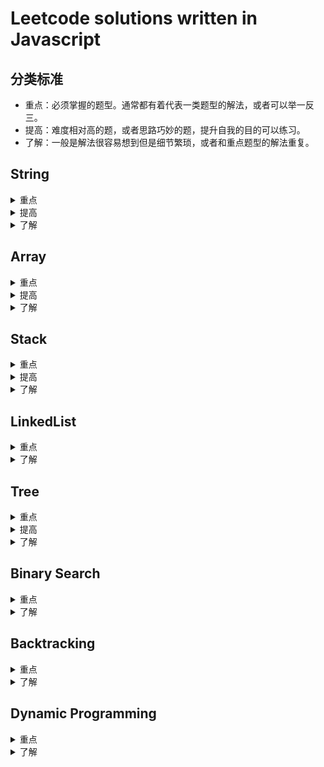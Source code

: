 # Leetcode solutions written in Javascript

## 分类标准

* 重点：必须掌握的题型。通常都有着代表一类题型的解法，或者可以举一反三。
* 提高：难度相对高的题，或者思路巧妙的题，提升自我的目的可以练习。
* 了解：一般是解法很容易想到但是细节繁琐，或者和重点题型的解法重复。

## String 
<details>
<summary>重点</summary>

| Number | Title                                                        | Difficulty |
| ------ | ------------------------------------------------------------ | ---------- |
| 9      | [Palindrome Number](https://github.com/unsad/leetcode-javascript/blob/master/String/%5BE%5D9.Palindrome%20Number.js) | Easy       |
| 14     | [Longest Common Prefix](https://github.com/unsad/leetcode-javascript/blob/master/String/%5BE%5D14.Longest%20Common%20Prefix.js) | Easy       |
| 20     | [Valid Parentheses](https://github.com/unsad/leetcode-javascript/blob/master/String/%5BE%5D20.Valid%20Parentheses.js) | Easy       |
| 38     | [Count and Say](https://github.com/unsad/leetcode-javascript/blob/master/String/%5BE%5D38.Count%20and%20Say.js) | Easy       |
| 67     | [Add Binary](https://github.com/unsad/leetcode-javascript/blob/master/String/%5BE%5D67.Add%20Binary.js) | Easy.||
| 125    | [Valid Palindrome](https://github.com/unsad/leetcode-javascript/blob/master/String/%5BE%5D125.Valid%20Palindrome.js) | Easy       |
| 205    | [Isomorphic Strings](https://github.com/unsad/leetcode-javascript/blob/master/String/%5BE%5D205.Isomorphic%20Strings.js) | Easy       |
| 344    | [Reverse String](https://github.com/unsad/leetcode-javascript/blob/master/String/%5BE%5D344.Reverse%20String.js) | Easy       |
| 345    | [Reverse Vowels of a String](https://github.com/unsad/leetcode-javascript/blob/master/String/%5BE%5D345.Reverse%20Vowels%20of%20a%20String.js) | Easy       |
| 434   | [Number of Segments in a String](https://github.com/unsad/leetcode-javascript/blob/master/String/%5BE%5D434.Number%20of%20Segments%20in%20a%20String.js) | Easy |
| 459   | [Repeated Substring Pattern](https://github.com/unsad/leetcode-javascript/blob/master/String/%5BE%5D459.Repeated%20Substring%20Pattern.js) | Easy |
| 541   | [Reverse String II](https://github.com/unsad/leetcode-javascript/blob/master/String/%5BE%5D541.Reverse%20String%20II.js) | Easy |
| 606   | [Construct String from Binary Tree](https://github.com/unsad/leetcode-javascript/blob/master/String/%5BE%5D606.Construct%20String%20from%20Binary%20Tree.js) | Easy |
| 680   | [Valid palindrome II](https://github.com/unsad/leetcode-javascript/blob/master/String/%5BE%5D680.Valid%20Palindrome%20II.js) | Easy |
| 686   | [Repeated String Match](https://github.com/unsad/leetcode-javascript/blob/master/String/%5BE%5D686.Repeated%20String%20Match.js) | Easy |
| 696   | [Count Binary Substrings](https://github.com/unsad/leetcode-javascript/blob/master/String/%5BE%5D696.Count%20Binary%20Substrings.js) | Easy |
| 819  | [Most Common Word](https://github.com/unsad/leetcode-javascript/blob/master/String/%5BE%5D819.Most%20Common%20Word.js) | Easy |
| 3      | [Longest Substring Without Repeating Characters](https://github.com/unsad/leetcode-javascript/blob/master/String/%5BM%5D3.Longest%20Substring%20Without%20Repeating%20Characters.js) | Medium     |
| 5      | [Longest Palindromic Substring](https://github.com/unsad/leetcode-javascript/blob/master/String/%5BM%5D5.Longest%20Palindromic%20Substring.js) | Medium     |
| 17     | [Letter Combinations of a Phone Number](https://github.com/unsad/leetcode-javascript/blob/master/String/%5BM%5D17.Letter%20Combinations%20of%20a%20Phone%20Number.js) | Medium |
| 22     | [Generate parentheses](https://github.com/unsad/leetcode-javascript/blob/master/String/%5BM%5D22.Generate%20parentheses.js) | Medium     |
| 131    | [Palindrome Partitioning](https://github.com/unsad/leetcode-javascript/blob/master/String/%5BM%5D131.Palindrome%20Partitioning.js) | Medium     |
| 241    | [Different Ways to Add Parentheses](https://github.com/unsad/leetcode-javascript/blob/master/String/%5BM%5D241.Different%20Ways%20to%20Add%20Parentheses.js) | Medium     |
| 392    | [Is Subsequence](https://github.com/unsad/leetcode-javascript/blob/master/String/%5BM%5D392.Is%20Subsequence.js) | Medium     |
| 395    | [Longest Substring with At Least K Repeating Character](https://github.com/unsad/leetcode-javascript/blob/master/String/%5BM%5D395.%20Longest%20Substring%20with%20At%20Least%20K%20Repeating%20Characters.js) | Medium     |
| 647    | [Palindromic Substrings](https://github.com/unsad/leetcode-javascript/blob/master/String/%5BM%5D647.Palindromic%20Substrings.js) | Medium |
</details>

<details>
<summary>提高</summary>

| Number | Title | Difficulty |
| ------ | ----- | ---------- |
| 30     | [Substring with Concatenation of All Words](https://github.com/unsad/leetcode-javascript/blob/master/String/%5BH%5D30.Substring%20with%20Concatenation%20of%20All%20Words.js) | Hard       |
| 32     | [Longest Valid Parentheses](https://github.com/unsad/leetcode-javascript/blob/master/String/%5BH%5D32.Longest%20Valid%20Parentheses.js) | Hard       |
| 76     | [Minimum Window Substring](https://github.com/unsad/leetcode-javascript/blob/master/String/%5BH%5D76.Minimum%20Window%20Substring.js) | Hard       |
| 115    | [Distinct Subsequences](https://github.com/unsad/leetcode-javascript/blob/master/String/%5BH%5D115.Distinct%20Subsequences.js) | Hard       |
| 132    | [Palindrome Partitioning II](https://github.com/unsad/leetcode-javascript/blob/master/String/%5BH%5D132.Palindrome%20Partitioning%20II.js) | Hard       |
| 301    | [Remove Invaild Parentheses](https://github.com/unsad/leetcode-javascript/blob/master/String/%5BH%5D301.Remove%20Invaild%20Parentheses.js) | Hard       |
| 316    | [Remove Duplicate Letters](https://github.com/unsad/leetcode-javascript/blob/master/String/%5BH%5D316.Remove%20Duplicate%20Letters.js) | Hard       |
| 336    | [Palindrome Pairs](https://github.com/unsad/leetcode-javascript/blob/master/String/%5BH%5D336.Palindrome%20Pairs.js) | Hard       |
</details>


<details>
<summary>了解</summary>

| Number | Title                                                        | Difficulty |
| ------ | ------------------------------------------------------------ | ---------- |
| 13     | [Roman To Integer](https://github.com/unsad/leetcode-javascript/blob/master/String/%5BE%5D13.Roman%20to%20Integer.js) | Easy       |
| 28     | [Implement strStr()](https://github.com/unsad/leetcode-javascript/blob/master/String/%5BE%5D28.Implement%20strStr().js) | Easy       |
| 58     | [Length of Last Word](https://github.com/unsad/leetcode-javascript/blob/master/String/%5BE%5D58.Length%20of%20Last%20Word.js) | Easy       |
| 168    | [Excel Sheet Column Title](https://github.com/unsad/leetcode-javascript/blob/master/String/%5BE%5D168.Excel%20Sheet%20Column%20Title.js) | Easy       |
| 171    | [Excel Sheet Column Number](https://github.com/unsad/leetcode-javascript/blob/master/String/%5BE%5D171.Excel%20Sheet%20Column%20Number.js) | Easy       |
| 242    | [Valid Anagram](https://github.com/unsad/leetcode-javascript/blob/master/String/%5BE%5D242.Valid%20Anagram.js) | Easy       |
| 290    | [Word Pattern](https://github.com/unsad/leetcode-javascript/blob/master/String/%5BE%5D290.Word%20Pattern.js) | Easy       |
| 383    | [Ransom Note](https://github.com/unsad/leetcode-javascript/blob/master/String/%5BE%5D383.Ransom%20Note.js) | Easy       |
| 387    | [First Unique Character in a String](https://github.com/unsad/leetcode-javascript/blob/master/String/%5BE%5D387.First%20Unique%20Character%20in%20a%20String.js) | Easy       |
| 520    | [Detect Capital](https://github.com/unsad/leetcode-javascript/blob/master/String/%5BE%5D520.Detect%20Capital.js) | Easy |
| 557    | [Reverse Words in a String III](https://github.com/unsad/leetcode-javascript/blob/master/String/%5BE%5D557.Reverse%20Words%20in%20a%20String%20III.js) | Easy |
| 657    | [Robot Return to origin](https://github.com/unsad/leetcode-javascript/blob/master/String/%5BE%5D657.Robot%20Return%20to%20Origin.js) | Easy |
| 788    | [Rotated Digits](https://github.com/unsad/leetcode-javascript/blob/master/String/%5BE%5D788.Rotated%20Digits.js) | Easy |
| 804    | [Unique Morse Code Words](https://github.com/unsad/leetcode-javascript/blob/master/String/%5BE%5D804.Unique%20Morse%20Code%20Words.js) | Easy |
| 12     | [Integer to Roman](https://github.com/unsad/leetcode-javascript/blob/master/String/%5BM%5D12.Integer%20to%20Roman.js) | Medium     |
| 49     | [Group Anagrams](https://github.com/unsad/leetcode-javascript/blob/master/String/%5BM%5D49.Group%20Anagrams.js) | Medium     |
| 151    | [Reverse Words in a String](https://github.com/unsad/leetcode-javascript/blob/master/String/%5BM%5D151.Reverse%20Words%20in%20a%20String.js) | Medium     |
| 537    | [Complex Number Multiplication](https://github.com/unsad/leetcode-javascript/blob/master/String/%5BM%5D537.Complex%20Number%20Multiplication.js) | Medium |
| 791    | [Custom Sort String](https://github.com/unsad/leetcode-javascript/blob/master/String/%5BM%5D791.Custom%20Sort%20String.js) | Medium |
</details>

## Array

<details>
<summary>重点</summary>

| Number | Title                                                        | Difficulty |
| ------ | ------------------------------------------------------------ | ---------- |
| 26     | [Remove Duplicates from Sorted Array](https://github.com/unsad/leetcode-javascript/blob/master/Array/%5BE%5D26.Remove%20Duplicates%20from%20Sorted%20Array.js) | Easy       |
| 27     | [Remove Element](https://github.com/unsad/leetcode-javascript/blob/master/Array/%5BE%5D27.Remove%20Element.js) | Easy       |
| 53     | [Maximum Subarray](https://github.com/unsad/leetcode-javascript/blob/master/Array/%5BE%5D53.Maximum%20Subarray.js) | Easy       |
| 88     | [Merge Sorted Array](https://github.com/unsad/leetcode-javascript/blob/master/Array/%5BE%5D88.Merge%20Sorted%20Array.js) | Easy       |
| 118     | [Pascal's Triangle](https://github.com/unsad/leetcode-javascript/blob/master/Array/%5BE%5D118.Pascal's%20Triangle.js) | Easy       |
| 121    | [Best Time to Buy and Sell Stock](https://github.com/unsad/leetcode-javascript/blob/master/Array/%5BE%5D121.Best%20Time%20to%20Buy%20and%20Sell%20Stock.js) | Easy       |
| 122    | [Best Time to Buy and Sell Stock II](https://github.com/unsad/leetcode-javascript/blob/master/Array/%5BE%5D122.Best%20Time%20to%20Buy%20and%20Sell%20Stock%20II.js) | Easy       |
| 167 | [Two Sum II - Input array is sorted](https://github.com/unsad/leetcode-javascript/blob/master/Array/%5BE%5D167.Two%20Sum%20II%20-%20Input%20array%20is%20sorted.js) | Easy |
| 189    | [Rotate Array](https://github.com/unsad/leetcode-javascript/blob/master/Array/%5BE%5D189.Rotate%20Array.js) | Easy       |
| 217    | [Contains Duplicate](https://github.com/unsad/leetcode-javascript/blob/master/Array/%5BE%5D217.Contains%20Duplicate.js) | Easy       |
| 219    | [Contains Duplicate II](https://github.com/unsad/leetcode-javascript/blob/master/Array/%5BE%5D219.Contains%20Duplicate%20II.js) | Easy       |
| 268    | [Missing Number](https://github.com/unsad/leetcode-javascript/blob/master/Array/%5BE%5D268.Missing%20Number.js) | Easy       |
| 283    | [Move Zeroes](https://github.com/unsad/leetcode-javascript/blob/master/Array/%5BE%5D283.Move%20Zeroes.js) | Easy       |
| 414    | [Third Maximum Number](https://github.com/unsad/leetcode-javascript/blob/master/Array/%5BE%5D414.Third%20Maximum%20Number.js) | Easy       |
| 448    | [Find All Numbers Disappeared in an Array](https://github.com/unsad/leetcode-javascript/blob/master/Array/%5BE%5D448.Find%20All%20Numbers%20Disappeared%20in%20an%20Array.js) | Easy       |
| 532    | [K-diff Pairs in an Array](https://github.com/unsad/leetcode-javascript/blob/master/Array/%5BE%5D532.K-diff%20Pairs%20in%20an%20Array.js) | Easy       |
| 605    | [Can Place Flowers](https://github.com/unsad/leetcode-javascript/blob/master/Array/%5BE%5D605.Can%20Place%20Flowers.js) | Easy       |
| 628    | [Maximum Product of Three Numbers](https://github.com/unsad/leetcode-javascript/blob/master/Array/%5BE%5D628.Maximum%20Product%20of%20Three%20Numbers.js) | Easy       |
| 643    | [Maximum Average Subarray I](https://github.com/unsad/leetcode-javascript/blob/master/Array/%5BE%5D643.Maximum%20Average%20Subarray%20I.js) | Easy       |
| 665   | [Non-decreasing Array](https://github.com/unsad/leetcode-javascript/blob/master/Array/%5BE%5D665.Non-decreasing%20Array.js) | Easy       |
| 674   | [Longest Continuous Increasing Subsequence](https://github.com/unsad/leetcode-javascript/blob/master/Array/%5BE%5D674.Longest%20Continuous%20Increasing%20Subsequence.js) | Easy       |
| 717   | [1-bit and 2-bit Characters](https://github.com/unsad/leetcode-javascript/blob/master/Array/%5BE%5D717.1-bit%20and%202-bit%20Characters.js) | Easy       |
| 724   | [Find Pivot Index](https://github.com/unsad/leetcode-javascript/blob/master/Array/%5BE%5D724.Find%20Pivot%20Index.js) | Easy       |
| 746   | [Min Cost Climbing Stairs](https://github.com/unsad/leetcode-javascript/blob/master/Array/%5BE%5D746.Min%20Cost%20Climbing%20Stairs.js) | Easy       |
| 766   | [Toeplitz Matrix](https://github.com/unsad/leetcode-javascript/blob/master/Array/%5BE%5D766.Toeplitz%20Matrix.js) | Easy       |
| 55     | [Jump Game](https://github.com/unsad/leetcode-javascript/blob/master/Array/%5BM%5D55.Jump%20Game.js) | Medium     |
| 56     | [Merge Intervals](https://github.com/unsad/leetcode-javascript/blob/master/Array/%5BM%5D56.Merge%20Intervals.js) | Medium     |
| 75     | [Sort Colors](https://github.com/unsad/leetcode-javascript/blob/master/Array/%5BM%5D75.Sort%20Colors.js) | Medium     |
| 134    | [Gas Station](https://github.com/unsad/leetcode-javascript/blob/master/Array/%5BM%5D134.Gas%20Station.js) | Medium     |
| 152    | [Maximum Product Subarray](https://github.com/unsad/leetcode-javascript/blob/master/Array/%5BM%5D152.Maximum%20Product%20Subarray.js) | Medium     |
| 209    | [Minimum Size Subarray Sum](https://github.com/unsad/leetcode-javascript/blob/master/Array/%5BM%5D209.Minimum%20Size%20Subarray%20Sum.js) | Medium     |
| 238    | [Product of Array Except Self](https://github.com/unsad/leetcode-javascript/blob/master/Array/%5BM%5D238.Product%20of%20Array%20Except%20Self.js) | Medium     |
| 275    | [H-Index \|\|](https://github.com/unsad/leetcode-javascript/blob/master/Array/%5BM%5D275.H-Index%20II.js) | Medium     |
| 287    | [Find the Duplicate Number](https://github.com/unsad/leetcode-javascript/blob/master/Array/%5BM%5D287.Find%20the%20Duplicate%20Number.js) | Medium     |
| 324    | [Wiggle Sort \|\|](https://github.com/unsad/leetcode-javascript/blob/master/Array/%5BM%5D324.Wiggle%20Sort%20II.js) | Medium     |
| 334    | [Increasing Triplet Subsequence](https://github.com/unsad/leetcode-javascript/blob/master/Array/%5BM%5D334.Increasing%20Triplet%20Subsequence.js) | Medium     |
| 442    | [Find All Duplicates in an Array](https://github.com/unsad/leetcode-javascript/blob/master/Array/%5BM%5D442.Find%20All%20Duplicates%20in%20an%20Array.js) | Medium     |
| 495    | [Teemo Attacking](https://github.com/unsad/leetcode-javascript/blob/master/Array/%5BM%5D495.Teemo%20Attacking.js) | Medium     |
| 565    | [Array Nesting](https://github.com/unsad/leetcode-javascript/blob/master/Array/%5BM%5D565.Array%20Nesting.js) | Medium     |
| 718    | [Maximum Length of Repeated Subarray](https://github.com/unsad/leetcode-javascript/blob/master/Array/%5BM%5D718.Maximum%20Length%20of%20Repeated%20Subarray.js) | Medium     |
| 769    | [Max Chunks To Make Sorted](https://github.com/unsad/leetcode-javascript/blob/master/Array/%5BM%5D769.Max%20Chunks%20To%20Make%20Sorted.js) | Medium     |
| 41     | [First Missing Positive](https://github.com/unsad/leetcode-javascript/blob/master/Array/%5BH%5D41.First%20Missing%20Positive.js) | Hard       |
| 45     | [Jump Game II](https://github.com/unsad/leetcode-javascript/blob/master/Array/%5BH%5D45.Jump%20Game%20II.js) | Hard       |
| 57     | [Insert Interval](https://github.com/unsad/leetcode-javascript/blob/master/Array/%5BH%5D57.Insert%20Interval.js) | Hard       |
| 128    | [Longest Consecutive Sequence](https://github.com/unsad/leetcode-javascript/blob/master/Array/%5BH%5D128.Longest%20Consecutive%20Sequence.js) | Hard       |
| 239    | [Sliding Window Maximum](https://github.com/unsad/leetcode-javascript/blob/master/Array/%5BH%5D239.Sliding%20Window%20Maximum.js) | Hard       |
</details>

<details>
<summary>提高</summary>

| Number | Title                                                        | Difficulty |
| ------ | ------------------------------------------------------------ | ---------- |
| 11     | [Container With Most Water](https://github.com/unsad/leetcode-javascript/blob/master/Array/%5BM%5D11.Container%20With%20Most%20Water.js) | Medium     |
| 289    | [Game of Life](https://github.com/unsad/leetcode-javascript/blob/master/Array/%5BM%5D289.Game%20of%20Life.js) | Medium     |
| 299    | [Bulls and Cows](https://github.com/unsad/leetcode-javascript/blob/master/Array/%5BM%5D299.Bulls%20and%20Cows.js) | Medium     |
| 309    | [Best Time to Buy and Sell Stock with Cooldown](https://github.com/unsad/leetcode-javascript/blob/master/Array/%5BM%5D309.Best%20Time%20to%20Buy%20and%20Sell%20Stock%20with%20Cooldown.js) | Medium     |
| 376    | [Wiggle Subsequence](https://github.com/unsad/leetcode-javascript/blob/master/Array/%5BM%5D376.Wiggle%20Subsequence.js) | Medium     |
| 42     | [Trapping Rain Water](https://github.com/unsad/leetcode-javascript/blob/master/Array/%5BH%5D42.Trapping%20Rain%20Water.js) | Hard       |
| 123    | [Best Time to Buy and Sell Stock III](https://github.com/unsad/leetcode-javascript/blob/master/Array/%5BH%5D123.Best%20Time%20to%20Buy%20and%20Sell%20Stock%20III.js) | Hard       |
| 164    | [Maximum Gap](https://github.com/unsad/leetcode-javascript/blob/master/Array/%5BH%5D164.Maximum%20Gap.js) | Hard       |
| 188    | [Best Time to Buy and Sell Stock IV](https://github.com/unsad/leetcode-javascript/blob/master/Array/%5BH%5D188.Best%20Time%20to%20Buy%20and%20Sell%20Stock%20IV.js) | Hard       |
</details>

<details>
<summary>了解</summary>

| Number | Title                                                        | Diffuculty |
| ------ | ------------------------------------------------------------ | ---------- |
| 66 |[Plus One](https://github.com/unsad/leetcode-javascript/blob/master/Array/%5BE%5D66.Plus%20One.js) | Easy |
| 169 |[Majority Element](https://github.com/unsad/leetcode-javascript/blob/master/Array/%5BE%5D169.Majority%20Element.js) | Easy |
| 485 | [Max Consecutive Ones](https://github.com/unsad/leetcode-javascript/blob/master/Array/%5BE%5D485.Max%20Consecutive%20Ones.js) | Easy |
| 561 | [Array Partition I](https://github.com/unsad/leetcode-javascript/blob/master/Array/%5BE%5D561.Array%20Partition%20I.js) | Easy |
| 661 | [Image Smoother](https://github.com/unsad/leetcode-javascript/blob/master/Array/%5BE%5D661.Image%20Smoother.js) | Easy |
| 747 | [Largest Number At Least Twice of Others](https://github.com/unsad/leetcode-javascript/blob/master/Array/%5BE%5D747.Largest%20Number%20At%20Least%20Twice%20of%20Others.js) | Easy |
| 80     | [Remove Duplicates from Sorted Array II](https://github.com/unsad/leetcode-javascript/blob/master/Array/%5BM%5D80.Remove%20Duplicates%20from%20Sorted%20Array%20II.js) | Medium     |
| 228    | [Summary Ranges](https://github.com/unsad/leetcode-javascript/blob/master/Array/%5BM%5D228.Summary%20Ranges.js) | Medium     |
| 274    | [H-Index](https://github.com/unsad/leetcode-javascript/blob/master/Array/%5BM%5D274.H-Index.js) | Medium     |
</details>

## Stack

<details>
<summary>重点</summary>

| Number | Title                                                        | Difficulty |
| ------ | ------------------------------------------------------------ | ---------- |
| 225    | [Implement Stack using Queues](https://github.com/unsad/leetcode-javascript/blob/master/Stack/%5BE%5D225.Implement%20Stack%20using%20Queues.js) | Easy       |
| 232    | [Implement Queue using Stacks](https://github.com/unsad/leetcode-javascript/blob/master/Stack/%5BE%5D232.Implement%20Queue%20using%20Stacks.js) | Easy       |
| 71 | [Simplify Path](https://github.com/unsad/leetcode-javascript/blob/master/Stack/%5BM%5D71.Simplify%20Path.js) |Medium|
| 150    | [Evaluate Reverse Polish Notation](https://github.com/unsad/leetcode-javascript/blob/master/Stack/%5BM%5D150.Evaluate%20Reverse%20Polish%20Notation.js) | Medium     |
| 215    | [Kth Largest Element in an Array](https://github.com/unsad/leetcode-javascript/blob/master/Stack/%5BM%5D215.Kth%20Largest%20Element%20in%20an%20Array.js) | Medium     |
| 227    | [Basic Calculator](https://github.com/unsad/leetcode-javascript/blob/master/Stack/%5BM%5D227.Basic%20Calculator%20II.js) | Medium     |
| 347    | [Top K Frequent Elements](https://github.com/unsad/leetcode-javascript/blob/master/Stack/%5BM%5D347.Top%20K%20Frequent%20Elements.js) | Medium     |
| 394    | [Decode String](https://github.com/unsad/leetcode-javascript/blob/master/Stack/%5BM%5D394.Decode%20String.js) | Medium     |
| 402    | [Remove K Digits](https://github.com/unsad/leetcode-javascript/blob/master/Stack/%5BM%5D402.Remove%20K%20Digits.js) | Medium     |
| 503    | [Next Greater Element II](https://github.com/unsad/leetcode-javascript/blob/master/Stack/%5BM%5D503.Next%20Greater%20Element%20II.js) | Medium     |
| 739    | [Daily Temperatures](https://github.com/unsad/leetcode-javascript/blob/master/Stack/%5BM%5D739.Daily%20Temperatures.js) | Medium     |
| 224 | [Basic Calculator](https://github.com/unsad/leetcode-javascript/blob/master/Stack/%5BH%5D224.Basic%20Calculator.js) | Hard |
</details>

<details>
<summary>提高</summary>

| Number | Title                                                        | Difficulty |
| ------ | ------------------------------------------------------------ | ---------- |
| 332    | [Reconstruct Ltinerary](https://github.com/unsad/leetcode-javascript/blob/master/Stack/%5BM%5D332.Reconstruct%20Ltinerary.js) | Medium     |
| 388    | [Longest Absolute File Path](https://github.com/unsad/leetcode-javascript/blob/master/Stack/%5BM%5D388.Longest%20Absolute%20File%20Path.js) | Medium     |
| 84     | [Largest Rectangle in Histogram](https://github.com/unsad/leetcode-javascript/blob/master/Stack/%5BH%5D84.Largest%20Rectangle%20in%20Histogram.js) | Hard       |
</details>


<details>
<summary>了解</summary>

| Number | Title                                                        | Difficulty |
| ------ | ------------------------------------------------------------ | ---------- |
| 155    | [Min Stack](https://github.com/unsad/leetcode-javascript/blob/master/Stack/%5BE%5D155.Min%20Stack.js) | Easy       |
| 341    | [Flatten Nested list Iterator](https://github.com/unsad/leetcode-javascript/blob/master/Stack/%5BM%5D341.Flatten%20Nested%20list%20Iterator.js) | Medium     |
| 682    | [Baseball Game](https://github.com/unsad/leetcode-javascript/blob/master/Stack/%5BE%5D682.Baseball%20Game.js) | Medium     |
</details>

## LinkedList

<details>
<summary>重点</summary>

| Number | Title | Difficulty |
| ------ | ------------------------------------------------------------ | ---------- |
| 21     | [Merge Two Sorted Lists](https://github.com/unsad/leetcode-javascript/blob/master/LinkedList/%5BE%5D21.Merge%20Two%20Sorted%20Lists.js) | Easy       |
| 83     | [Remove Duplicates from Sorted List](https://github.com/unsad/leetcode-javascript/blob/master/LinkedList/%5BE%5D83.Remove%20Duplicates%20from%20Sorted%20List.js) | Easy       |
| 141    | [Linked List Cycle](https://github.com/unsad/leetcode-javascript/blob/master/LinkedList/%5BE%5D141.Linked%20List%20Cycle.js) | Easy       |
| 160    | [Intersection of Two Linked Lists](https://github.com/unsad/leetcode-javascript/blob/master/LinkedList/%5BE%5D160.Intersection%20of%20Two%20Linked%20Lists.js) | Easy       |
| 203    | [Remove Linked List Elements](https://github.com/unsad/leetcode-javascript/blob/master/LinkedList/%5BE%5D203.Remove%20Linked%20List%20Elements.js) | Easy       |
| 206    | [Reverse Linked List](https://github.com/unsad/leetcode-javascript/blob/master/LinkedList/%5BE%5D206.Reverse%20Linked%20List.js) | Easy       |
| 234    | [Palindrome Linked List](https://github.com/unsad/leetcode-javascript/blob/master/LinkedList/%5BE%5D234.Palindrome%20Linked%20List.js) | Easy       |
| 237    | [Delete Node in a Linked List](https://github.com/unsad/leetcode-javascript/blob/master/LinkedList/%5BE%5D237.Delete%20Node%20in%20a%20Linked%20List.js) | Easy       |
| 2      | [Add Two Numbers](https://github.com/unsad/leetcode-javascript/blob/master/LinkedList/%5BM%5D2.Add%20Two%20Numbers.js) | Medium     |
| 19     | [Remove Nth Node From End of List](https://github.com/unsad/leetcode-javascript/blob/master/LinkedList/%5BM%5D19.Remove%20Nth%20Node%20From%20End%20of%20List.js) | Medium     |
| 24     | [Swap Nodes in Pairs](https://github.com/unsad/leetcode-javascript/blob/master/LinkedList/%5BM%5D24.Swap%20Nodes%20in%20Pairs.js) | Medium     |
| 61     | [Rotate List](https://github.com/unsad/leetcode-javascript/blob/master/LinkedList/%5BM%5D61.Rotate%20List.js) | Medium     |
| 86     | [Partition List](https://github.com/unsad/leetcode-javascript/blob/master/LinkedList/%5BM%5D86.Partition%20List.js) | Medium     |
| 142    | [Linked List Cycle II](https://github.com/unsad/leetcode-javascript/blob/master/LinkedList/%5BM%5D142.Linked%20List%20Cycle%20II.js) | Medium     |
| 147    | [Insertion Sort List](https://github.com/unsad/leetcode-javascript/blob/master/LinkedList/%5BM%5D147.Insertion%20Sort%20List.js) | Medium     |
| 148    | [Sort List](https://github.com/unsad/leetcode-javascript/blob/master/LinkedList/%5BM%5D148.Sort%20List.js) | Medium     |
| 328    | [Odd Even Linked List](https://github.com/unsad/leetcode-javascript/blob/master/LinkedList/%5BM%5D328.Odd%20Even%20Linked%20List.js) | Medium     |
| 23     | [Merge k Sorted List](https://github.com/unsad/leetcode-javascript/blob/master/LinkedList/%5BH%5D23.Merge%20k%20Sorted%20Lists.js) | Hard       |
</details>

<details>
<summary>了解</summary>

| Number | Title                                                        | Difficulty |
| ------ | ------------------------------------------------------------ | ---------- |
| 82     | [Remove Duplicates from Sorted List II](https://github.com/unsad/leetcode-javascript/blob/master/LinkedList/%5BM%5D82.Remove%20Duplicates%20from%20Sorted%20List%20II.js) | Medium     |
| 92     | [Reverse Linked List](https://github.com/unsad/leetcode-javascript/blob/master/LinkedList/%5BM%5D92.Reverse%20Linked%20List%20II.js) | Medium     |
| 143    | [Reorder List](https://github.com/unsad/leetcode-javascript/blob/master/LinkedList/%5BM%5D143.Reorder%20List.js) | Medium     |
| 25     | [Reverse Nodes in k-Group](https://github.com/unsad/leetcode-javascript/blob/master/LinkedList/%5BH%5D25.Reverse%20Nodes%20in%20k-Group.js) | Hard       |
</details>

## Tree

<details>
<summary>重点</summary>

| Number | Title                                                        | Difficulty |
| ------ | ------------------------------------------------------------ | ---------- |
| 100    | [Same Tree](https://github.com/unsad/leetcode-javascript/blob/master/Tree/%5BE%5D100.Same%20Tree.js) | Easy       |
| 101    | [Symmetric Tree](https://github.com/unsad/leetcode-javascript/blob/master/Tree/%5BE%5D101.Symmetric%20Tree.js) | Easy       |
| 104    | [Maximum Depth of Binary Tree](https://github.com/unsad/leetcode-javascript/blob/master/Tree/%5BE%5D104.Maximum%20Depth%20of%20Binary%20Tree.js) | Easy    |
| 107    | [Binary Tree Level Order Traversal II](https://github.com/unsad/leetcode-javascript/blob/master/Tree/%5BE%5D107.Binary%20Tree%20Level%20Order%20Traversal%20II.js) | Easy       |
| 108    | [Convert Sorted Array to Binary Search Tree](https://github.com/unsad/leetcode-javascript/blob/master/Tree/%5BE%5D108.Convert%20Sorted%20Array%20to%20Binary%20Search%20Tree.js) | Easy       |
| 110    | [Balanced Binary Tree](https://github.com/unsad/leetcode-javascript/blob/master/Tree/%5BE%5D110.Balanced%20Binary%20Tree.js) | Easy       |
| 111    | [Minimum Depth of Binary Tree](https://github.com/unsad/leetcode-javascript/blob/master/Tree/%5BE%5D111.Minimum%20Depth%20of%20Binary%20Tree.js) | Easy       |
| 112    | [Path Sum](https://github.com/unsad/leetcode-javascript/blob/master/Tree/%5BE%5D112.Path%20Sum.js) | Easy       |
| 226    | [invert Binary Tree](https://github.com/unsad/leetcode-javascript/blob/master/Tree/%5BE%5D226.Invert%20Binary%20Tree.js) | Easy       |
| 235    | [Lowest Common Ancestor of a Binary Search Tree](https://github.com/unsad/leetcode-javascript/blob/master/Tree/%5BE%5D235.Lowest%20Common%20Ancestor%20of%20a%20Binary%20Search%20Tree.js) | Easy       |
| 257    | [Binary Tree Paths](https://github.com/unsad/leetcode-javascript/blob/master/Tree/%5BE%5D257.Binary%20Tree%20Paths.js) | Easy       |
| 94     | [Binary Tree Inorder Traversal](https://github.com/unsad/leetcode-javascript/blob/master/Tree/%5BM%5D94.Binary%20Tree%20Inorder%20Traversal.js) | Medium     |
| 96     | [Unique Binary Search Trees](https://github.com/unsad/leetcode-javascript/blob/master/Tree/%5BM%5D96.Unique%20Binary%20Search%20Trees.js) | Medium     |
| 98     | [Validate Binary Search Tree](https://github.com/unsad/leetcode-javascript/blob/master/Tree/%5BM%5D98.Validate%20Binary%20Search%20Tree.js) | Medium     |
| 109    | [Convert Sorted List to Binary Search Tree](https://github.com/unsad/leetcode-javascript/blob/master/Tree/%5BM%5D109.Convert%20Sorted%20List%20to%20Binary%20Search%20Tree.js) | Medium     |
| 116    | [Populating Next Right Pointers in Each Node](https://github.com/unsad/leetcode-javascript/blob/master/Tree/%5BM%5D116.Populating%20Next%20Right%20Pointers%20in%20Each%20Node.js) | Medium     |
| 129    | [Sum Root to Leaf Numbers](https://github.com/unsad/leetcode-javascript/blob/master/Tree/%5BM%5D129.Sum%20Root%20to%20Leaf%20Numbers.js) | Medium     |
| 144    | [Binary Tree Preorder Traversal](https://github.com/unsad/leetcode-javascript/blob/master/Tree/%5BM%5D144.Binary%20Tree%20Preorder%20Traversal.js) | Medium     |
| 230    | [Kth Smallest Element in a BST](https://github.com/unsad/leetcode-javascript/blob/master/Tree/%5BM%5D230.Kth%20Smallest%20Element%20in%20a%20BST.js) | Medium     |
| 236    | [Lowest Common Ancestor of a Binary Tree](https://github.com/unsad/leetcode-javascript/blob/master/Tree/%5BM%5D236.Lowest%20Common%20Ancestor%20of%20a%20Binary%20Tree.js) | Medium     |
| 99 | [Recover Binary Search Tree](https://github.com/unsad/leetcode-javascript/blob/master/Tree/%5BH%5D99.Recover%20Binary%20Search%20Tree.js) |Hard|
| 124    | [Binary Tree Maximum Path Sum](https://github.com/unsad/leetcode-javascript/blob/master/Tree/%5BH%5D124.Binary%20Tree%20Maximum%20Path%20Sum.js) | Hard       |
| 145    | [Binary Tree Postorder Traversal](https://github.com/unsad/leetcode-javascript/blob/master/Tree/%5BH%5D145.Binary%20Tree%20Postorder%20Traversal.js) | Hard       |
| 297 | [Serialize and Deserialize Binary Tree](https://github.com/unsad/leetcode-javascript/blob/master/Tree/%5BH%5D297.Serialize%20and%20Deserialize%20Binary%20Tree.js) | Hard |
</details>

<details>
<summary>提高</summary>

| Number | Title                                                        | Difficulty |
| ------ | ------------------------------------------------------------ | ---------- |
| 337    | [House Robber III](https://github.com/unsad/leetcode-javascript/blob/master/Tree/%5BM%5D337.House%20Robber%20III.js) | Middle     |
</details>



<details>
<summary>了解</summary>

| Number | Title                                                        | Difficulty |
| ------ | ------------------------------------------------------------ | ---------- |
| 102    | [Binary Tree Level Order Traversal](https://github.com/unsad/leetcode-javascript/blob/master/Tree/%5BM%5D102.Binary%20Tree%20Level%20Order%20Traversal.js) | Medium     |
| 103    | [Binary Tree Zigzag Level Order Traversal](https://github.com/unsad/leetcode-javascript/blob/master/Tree/%5BM%5D103.Binary%20Tree%20Zigzag%20Level%20Order%20Traversal.js) | Medium     |
| 113    | [Path Sum II](https://github.com/unsad/leetcode-javascript/blob/master/Tree/%5BM%5D113.Path%20Sum%20II.js) | Medium     |
| 173    | [Binary Search Tree Iterator](https://github.com/unsad/leetcode-javascript/blob/master/Tree/%5BM%5D173.Binary%20Search%20Tree%20Iterator.js) | Medium     |
| 199    | [Binary Tree Right Side View](https://github.com/unsad/leetcode-javascript/blob/master/Tree/%5BM%5D199.Binary%20Tree%20Right%20Side%20View.js) | Medium     |
</details>

## Binary Search

<details>
<summary>重点</summary>

| Number | Title                                                        | Difficulty |
| ------ | ------------------------------------------------------------ | ---------- |
| 35     | [Search Insert Position](https://github.com/unsad/leetcode-javascript/blob/master/Binary%20Search/%5BE%5D35.Search%20Insert%20Position.js) | Easy       |
| 33     | [Search in Rotated Sorted Array](https://github.com/unsad/leetcode-javascript/blob/master/Binary%20Search/%5BM%5D33.Search%20in%20Rotated%20Sorted%20Array.js) | Medium     |
| 315    | [Count of Smaller Nunmbers After Self](https://github.com/unsad/leetcode-javascript/blob/master/Binary%20Search/%5BH%5D315.Count%20of%20Smaller%20Nunmbers%20After%20Self.js) | Hard       |
</details>

<details>
<summary>了解</summary>

| Number | Title                                                        | Difficulty |
| ------ | ------------------------------------------------------------ | ---------- |
| 278    | [First Bad Version](https://github.com/unsad/leetcode-javascript/blob/master/Binary%20Search/%5BE%5D278.First%20Bad%20Version.js) | Easy       |
| 34     | [Find First and Last Position of Element in Sorted Array](https://github.com/unsad/leetcode-javascript/blob/master/Binary%20Search/%5BM%5D34.Find%20First%20and%20Last%20Position%20of%20Element%20in%20Sorted%20Array.js) | Medium     |
| 81     | [Search in Rotated Sorted Array II](https://github.com/unsad/leetcode-javascript/blob/master/Binary%20Search/%5BM%5D82.Search%20in%20Rotated%20Sorted%20Array%20II.js) | Medium     |
| 162    | [Find Peak Element](https://github.com/unsad/leetcode-javascript/blob/master/Binary%20Search/%5BM%5D162.Find%20Peak%20Element.js) | Medium 
</details>

## Backtracking

<details>
<summary>重点</summary>

| Number | Title                                                        | Difficulty |
| ------ | ------------------------------------------------------------ | ---------- |
| 39     | [Combination Sum](https://github.com/unsad/leetcode-javascript/blob/master/Backtracking/%5BM%5D39.Combination%20Sum.js) | Medium     |
| 40     | [Combination Sum II](https://github.com/unsad/leetcode-javascript/blob/master/Backtracking/%5BM%5D40.Combination%20Sum%20II.js) | Medium     |
| 46     | [Permutations](https://github.com/unsad/leetcode-javascript/blob/master/Backtracking/%5BM%5D46.Permutations.js) | Medium     |
| 47     | [Permutations II](https://github.com/unsad/leetcode-javascript/blob/master/Backtracking/%5BM%5D47.Permutations%20II.js) | Medium     |
</details>

<details>
<summary>了解</summary>

| Number | Title                                                        | Difficulty |
| ------ | ------------------------------------------------------------ | ---------- |
| 77     | [Combinations](https://github.com/unsad/leetcode-javascript/blob/master/Backtracking/%5BM%5D77.Combinations.js) | Medium     |
| 78     | [Subsets](https://github.com/unsad/leetcode-javascript/blob/master/Backtracking/%5BM%5D78.Subsets.js) | Medium     |
| 90     | [Subsets II](https://github.com/unsad/leetcode-javascript/blob/master/Backtracking/%5BM%5D90.Subsets%20II.js) | Medium     |
| 216    | [Combination Sum III](https://github.com/unsad/leetcode-javascript/blob/master/Backtracking/%5BM%5D216.Combination%20Sum%20III.js) | Medium     |
</details>



## Dynamic Programming

<details>
<summary>重点</summary>

| Number | Title                                                        | Difficulty |
| ------ | ------------------------------------------------------------ | ---------- |
| 70     | [Climbing Stairs](https://github.com/unsad/leetcode-javascript/blob/master/Dynamic%20Programming/%5BE%5D70.Climbing%20Stairs.js) | Easy       |
| 198    | [House Robber](https://github.com/unsad/leetcode-javascript/blob/master/Dynamic%20Programming/%5BE%5D198.House%20Robber.js) | Easy       |
| 62     | [Unique Path](https://github.com/unsad/leetcode-javascript/blob/master/Dynamic%20Programming/%5BM%5D62.Unique%20Paths.js) | Medium     |
| 63     | [Unique Path](https://github.com/unsad/leetcode-javascript/blob/master/Dynamic%20Programming/%5BM%5D63.Unique%20Paths%20II.js) | Medium     |
| 64     | [Minimum Path Sum](https://github.com/unsad/leetcode-javascript/blob/master/Dynamic%20Programming/%5BM%5D64.Minimum%20Path%20Sum.js) | Medium     |
| 91     | [Decode Ways](https://github.com/unsad/leetcode-javascript/blob/master/Dynamic%20Programming/%5BM%5D91.Decode%20Ways.js) | Medium     |
| 120    | [Triangle](https://github.com/unsad/leetcode-javascript/blob/master/Dynamic%20Programming/%5BM%5D120.Triangle.js) | Medium     |
| 139    | [Word Break](https://github.com/unsad/leetcode-javascript/blob/master/Dynamic%20Programming/%5BM%5D139.Word%20Break.js) | Medium     |
| 221    | [Maximal Square](https://github.com/unsad/leetcode-javascript/blob/master/Dynamic%20Programming/%5BM%5D221.Maximal%20Square.js) | Medium     |
| 279    | [Perfect Squares](https://github.com/unsad/leetcode-javascript/blob/master/Dynamic%20Programming/%5BM%5D279.Perfect%20Squares.js) | Medium     |
</details>

<details>
<summary>了解</summary>

| Number | Title                                                        | Difficulty |
| ------ | ------------------------------------------------------------ | ---------- |
| 322    | [Coin Change](https://github.com/unsad/leetcode-javascript/blob/master/Dynamic%20Programming/%5BM%5D322.Coin%20Change.js) | Medium     |
</details>

